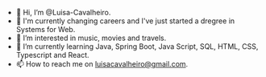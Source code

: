 - 👋 Hi, I’m @Luisa-Cavalheiro.
- 💞️ I'm currently changing careers and I've just started a dregree in Systems for Web.
- 👀 I’m interested in music, movies and travels.
- 🌱 I’m currently learning Java, Spring Boot, Java Script, SQL, HTML, CSS, Typescript and React. 
- 📫 How to reach me on luisacavalheiro@gmail.com.

<!---
Luisa-Cavalheiro/Luisa-Cavalheiro is a ✨ special ✨ repository because its `README.md` (this file) appears on your GitHub profile.
You can click the Preview link to take a look at your changes.
--->

